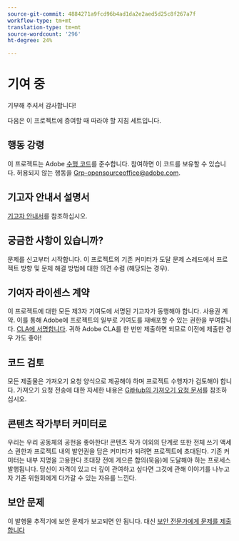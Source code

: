 ```yaml
---
source-git-commit: 4884271a9fcd96b4ad1da2e2aed5d25c8f267a7f
workflow-type: tm+mt
translation-type: tm+mt
source-wordcount: '296'
ht-degree: 24%

---
```

# 기여 중

기부해 주셔서 감사합니다!

다음은 이 프로젝트에 증여할 때 따라야 할 지침 세트입니다.

## 행동 강령

이 프로젝트는 Adobe [수행 코드](code-of-conduct.md)를 준수합니다. 참여하면 이 코드를 보유할 수 있습니다. 허용되지 않는 행동을
[Grp-opensourceoffice@adobe.com](mailto:Grp-opensourceoffice@adobe.com).

## 기고자 안내서 설명서

[기고자 안내서](https://docs.adobe.com/content/help/en/contributor/contributor-guide/introduction.html)를 참조하십시오.

## 궁금한 사항이 있습니까?

문제를 신고부터 시작합니다. 이 프로젝트의 기존 커미터가 도달
문제 스레드에서 프로젝트 방향 및 문제 해결 방법에 대한 의견 수렴
(해당되는 경우).

## 기여자 라이센스 계약

이 프로젝트에 대한 모든 제3자 기여도에 서명된 기고자가 동행해야 합니다.
사용권 계약. 이를 통해 Adobe에 프로젝트의 일부로 기여도를 재배포할 수 있는 권한을 부여합니다. [CLA에 서명합니다](http://opensource.adobe.com/cla.html). 귀하
Adobe CLA를 한 번만 제출하면 되므로 이전에 제출한 경우
가도 좋아!

## 코드 검토

모든 제출물은 가져오기 요청 양식으로 제공해야 하며 프로젝트 수행자가 검토해야 합니다. 가져오기 요청 전송에 대한 자세한 내용은 [GitHub의 가져오기 요청 문서](https://help.github.com/articles/about-pull-requests/)를 참조하십시오.

<!--
Lastly, please follow the [pull request template](PULL_REQUEST_TEMPLATE.md) when
submitting a pull request!
-->

## 콘텐츠 작가부터 커미터로

우리는 우리 공동체의 공헌을 좋아한다! 콘텐츠 작가 이외의 단계로
또한 전체 쓰기 액세스 권한과 프로젝트 내의 발언권을 담은 커미터가 되려면
프로젝트에 초대된다. 기존 커미터는 내부 지명을 고용한다
초대장 전에 게으른 합의(묵음)에 도달해야 하는 프로세스
발행됩니다. 당신이 자격이 있고 더 깊이 관여하고 싶다면
그것에 관해 이야기를 나누고자 기존 위원회에게 다가갈 수 있는 자유를 느낀다.

## 보안 문제

이 발행물 추적기에 보안 문제가 보고되면 안 됩니다. 대신 [보안 전문가에게 문제를 제출합니다](https://helpx.adobe.com/security/alertus.html)
